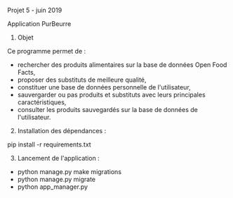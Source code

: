 Projet 5 - juin 2019

Application PurBeurre

1. Objet

Ce programme permet de :
- rechercher des produits alimentaires sur la base de données Open Food Facts,
- proposer des substituts de meilleure qualité,
- constituer une base de données personnelle de l'utilisateur,
- sauvergarder ou pas produits et substituts avec leurs principales caractéristiques,
- consulter les produits sauvegardés sur la base de données de l'utilisateur.

2. Installation des dépendances :

pip install -r requirements.txt

3. Lancement de l'application :

- python manage.py make migrations
- python manage.py migrate
- python app_manager.py
